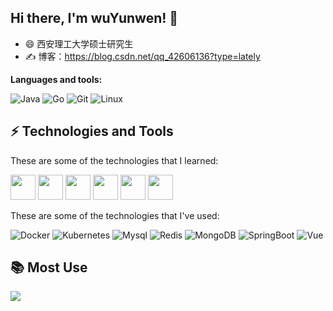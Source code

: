 <div>
  <img src="https://github-readme-stats.vercel.app/api?username=Ostrich5yw&show_icons=true" alt="" align="right" style="margin-bottom: 20px;" />
</div>


## Hi there, I'm wuYunwen! 👋

- 😄 西安理工大学硕士研究生
- ✍️ 博客：https://blog.csdn.net/qq_42606136?type=lately


**Languages and tools:**  

![Java](https://img.shields.io/badge/-Java-green?style=flat-square&logo=java)
![Go](https://img.shields.io/badge/-Go-blue?style=flat-square&logo=go)
![Git](https://img.shields.io/badge/-Git-yellow?style=flat-square&logo=git)
![Linux](https://img.shields.io/badge/-Linux-E04E39?style=flat-square&logo=linux)

## ⚡ Technologies and Tools

These are some of the technologies that I learned:

<code><img height="40" src="https://userblink.csdnimg.cn/20220509/qq_42606136/pic/dcf19f5bc243e46ad44f583928a68201-2.jpg"></code>
<code><img height="40" src="https://userblink.csdnimg.cn/20220509/qq_42606136/pic/6e8de44a30df838028ce334faa6a4b4e-4.jpg"></code>
<code><img height="40" src="https://userblink.csdnimg.cn/20220509/qq_42606136/pic/37bb93f3ab7d031456efaaee64324ec3-5.jpg"></code>
<code><img height="40" src="https://userblink.csdnimg.cn/20220509/qq_42606136/pic/4610f9ad4ef5caa6fabde9ab8221f8f8-3.jpg"></code>
<code><img height="40" src="https://userblink.csdnimg.cn/20220509/qq_42606136/pic/be1b493da875eff87adef72fd23d79c6-1.jpg"></code>
<code><img height="40" src="https://userblink.csdnimg.cn/20220509/qq_42606136/pic/e4843d424d2a81ac840407aa7ddd08e4-0.jpg"></code>


These are some of the technologies that I've used:


![Docker](https://img.shields.io/badge/-Docker-326CE5?style=flat-square&logo=docker)
![Kubernetes](https://img.shields.io/badge/-Kubernetes-green?style=flat-square&logo=Kubernetes)
![Mysql](https://img.shields.io/badge/-Mysql-orange?style=flat-square&logo=Mysql)
![Redis](https://img.shields.io/badge/-Redis-blue?style=flat-square&logo=Redis)
![MongoDB](https://img.shields.io/badge/-MongoDB-red?style=flat-square&logo=mongodb)
![SpringBoot](https://img.shields.io/badge/-SpringBoot-7360F2?style=flat-square&logo=springboot)
![Vue](https://img.shields.io/badge/-Vue-ED2761?style=flat-square&logo=vue.js)



## 📚 Most Use

<div>
  <img src="https://github-readme-stats.vercel.app/api/top-langs/?username=Ostrich5yw&layout=compact"   style="margin-bottom: 20px;" />
</div>

